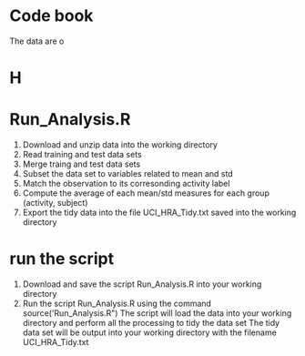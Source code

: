 # Code book
The data are o

# H

# Run_Analysis.R
1. Download and unzip data into the working directory
2. Read training and test data sets
3. Merge traing and test data sets
4. Subset the data set to variables related to mean and std
5. Match the observation to its corresonding activity label
6. Compute the average of each mean/std measures for each group (activity, subject)
7. Export the tidy data into the file UCI_HRA_Tidy.txt saved into the working directory

# run the script
1. Download and save the script Run_Analysis.R into your working directory
2. Run the script Run_Analysis.R using the command source('Run_Analysis.R")
The script will load the data into your working directory and perform all the processing to tidy the data set
The tidy data set will be output into your working directory with the filename UCI_HRA_Tidy.txt
